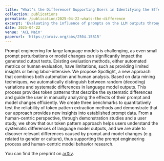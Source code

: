 ```yaml
---
title: "What's the Difference? Supporting Users in Identifying the Effects of Prompt and Model Changes Through Token Patterns"
collection: publications
permalink: /publication/2025-04-22-whats-the-difference
excerpt: 'Evaluating the influence of prompts on the LLM outputs through token patterns.'
date: 2025-04-22
venue: 'ACL Main'
paperurl: 'https://arxiv.org/abs/2504.15815'
---
```


Prompt engineering for large language models is challenging, as even small prompt perturbations or model changes can significantly impact the generated output texts. Existing evaluation methods, either automated metrics or human evaluation, have limitations, such as providing limited insights or being labor-intensive. We propose Spotlight, a new approach that combines both automation and human analysis. Based on data mining techniques, we automatically distinguish between random (decoding) variations and systematic differences in language model outputs. This process provides token patterns that describe the systematic differences and guide the user in manually analyzing the effects of their prompt and model changes efficiently. We create three benchmarks to quantitatively test the reliability of token pattern extraction methods and demonstrate that our approach provides new insights into established prompt data. From a human-centric perspective, through demonstration studies and a user study, we show that our token pattern approach helps users understand the systematic differences of language model outputs, and we are able to discover relevant differences caused by prompt and model changes (e.g. related to gender or culture), thus supporting the prompt engineering process and human-centric model behavior research.

You can find the preprint on [arXiv](https://arxiv.org/abs/2504.15815).